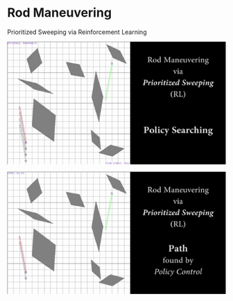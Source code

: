 # Rod Maneuvering

Prioritized Sweeping via Reinforcement Learning


![](Policy.gif)

![](Path.gif)

